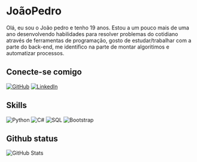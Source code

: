 # JoãoPedro
Olá, eu sou o João pedro e tenho 19 anos.
Estou a um pouco mais de uma ano desenvolvendo habilidades para resolver problemas do cotidiano através de ferramentas de programação, gosto de estudar/trabalhar com a parte do back-end, me identifico na parte de montar algoritimos e automatizar processos.

## Conecte-se comigo
[![GitHub](https://img.shields.io/badge/GitHub-000?style=for-the-badge&logo=github)](https://github.com/JoaoPedro90)
[![LinkedIn](https://img.shields.io/badge/-LinkedIn-000?style=for-the-badge&logo=linkedin&logoColor=30A3DC)](https://www.linkedin.com/in/joão-pedro-paulino-fonseca-a50603231/)

## Skills
![Python](https://img.shields.io/badge/Python-000?style=for-the-badge&logo=python)
![C#](https://img.shields.io/badge/C%23-000?style=for-the-badge&logo=c-sharp&logoColor=823085)
![SQL](https://img.shields.io/badge/SQL-000?style=for-the-badge&logo=SQL)
![Bootstrap](https://img.shields.io/badge/Bootstrap-000?style=for-the-badge&logo=Bootstrap)

## Github status
![GitHub Stats](https://github-readme-stats.vercel.app/api?username=SEUUSERNAME&theme=transparent&bg_color=000&border_color=30A3DC&show_icons=true&icon_color=30A3DC&title_color=E94D5F&text_color=FFF)


